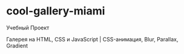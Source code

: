 # cool-gallery-miami
Учебный Проект

Галерея на HTML, CSS и JavaScript | CSS-анимация, Blur, Parallax, Gradient
